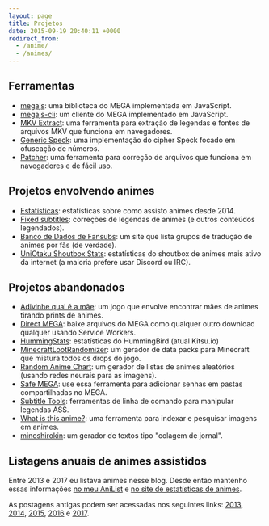 ```yaml
---
layout: page
title: Projetos
date: 2015-09-19 20:40:11 +0000
redirect_from:
  - /anime/
  - /animes/
---
```


## Ferramentas

* [megajs](https://github.com/qgustavor/mega): uma biblioteca do MEGA implementada em JavaScript.
* [megajs-cli](https://github.com/qgustavor/megajs-cli): um cliente do MEGA implementado em JavaScript.
* [MKV Extract](https://github.com/qgustavor/mkv-extract): uma ferramenta para extração de legendas e fontes de arquivos MKV que funciona em navegadores.
* [Generic Speck](https://github.com/qgustavor/generic-speck): uma implementação do cipher Speck focado em ofuscação de números.
* [Patcher](https://github.com/qgustavor/patcher): uma ferramenta para correção de arquivos que funciona em navegadores e de fácil uso.

## Projetos envolvendo animes

* [Estatísticas](https://qgustavor.github.io/stats/): estatísticas sobre como assisto animes desde 2014.
* [Fixed subtitles](https://github.com/qgustavor/fixed-subtitles): correções de legendas de animes (e outros conteúdos legendados).
* [Banco de Dados de Fansubs](https://github.com/qgustavor/fansubdb): um site que lista grupos de tradução de animes por fãs (de verdade).
* [UniOtaku Shoutbox Stats](https://qgustavor.github.io/uss/): estatísticas do shoutbox de animes mais ativo da internet (a maioria prefere usar Discord ou IRC).

## Projetos abandonados

* [Adivinhe qual é a mãe](https://qgustavor.github.io/hahanohi/): um jogo que envolve encontrar mães de animes tirando prints de animes.
* [Direct MEGA](https://github.com/qgustavor/direct-mega): baixe arquivos do MEGA como qualquer outro download qualquer usando Service Workers.
* [HummingStats](https://qgustavor.github.io/HummingStats/): estatísticas do HummingBird (atual Kitsu.io)
* [MinecraftLootRandomizer](https://github.com/qgustavor/MinecraftLootRandomizer): um gerador de data packs para Minecraft que mistura todos os drops do jogo.
* [Random Anime Chart](https://github.com/qgustavor/random-anime-chart): um gerador de listas de animes aleatórios (usando redes neurais para as imagens).
* [Safe MEGA](https://github.com/qgustavor/safe-mega): use essa ferramenta para adicionar senhas em pastas compartilhadas no MEGA.
* [Subtitle Tools](https://github.com/qgustavor/subtitle-tools): ferramentas de linha de comando para manipular legendas ASS.
* [What is this anime?](https://github.com/qgustavor/what-is-this-anime): uma ferramenta para indexar e pesquisar imagens em animes.
* [minoshirokin](https://qgustavor.github.io/minoshirokin/): um gerador de textos tipo "colagem de jornal".

## Listagens anuais de animes assistidos

Entre 2013 e 2017 eu listava animes nesse blog. Desde então mantenho essas informações [no meu AniList](https://anilist.co/user/qgustavor) e [no site de estatísticas de animes](https://qgustavor.github.io/stats/).

As postagens antigas podem ser acessadas nos seguintes links:
[2013](https://qgustavor.github.io/blog/animes-assistidos-e-mangás-de-2013/), 
[2014](https://qgustavor.github.io/blog/animes-e-mangás-de-2014/),
[2015](https://qgustavor.github.io/blog/animes-e-mangás-de-2015/),
[2016](https://qgustavor.github.io/blog/animes-e-mangás-de-2016/) e 
[2017](https://qgustavor.github.io/blog/animes-e-mangás-de-2017/).
